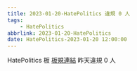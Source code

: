 ```yaml
---
title: 2023-01-20-HatePolitics 違規 0 人
tags:
    - HatePolitics
abbrlink: 2023-01-20-HatePolitics
date: HatePolitics-2023-01-20 12:00:00
---
```

HatePolitics 板 [板規連結](https://www.ptt.cc/bbs/HatePolitics/M.1617115262.A.D60.html)
昨天違規 0 人
